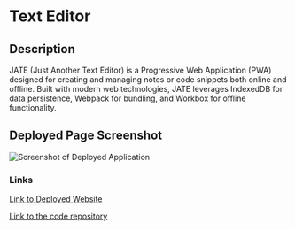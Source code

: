 # Text Editor
## Description

JATE (Just Another Text Editor) is a Progressive Web Application (PWA) designed for creating and managing notes or code snippets both online and offline. Built with modern web technologies, JATE leverages IndexedDB for data persistence, Webpack for bundling, and Workbox for offline functionality.
## Deployed Page Screenshot

![Screenshot of Deployed Application](./assets/images/MyPortfolioSS%201-3.png)

### Links

[Link to Deployed Website](https://dannyt2002.github.io/MyPortfolio/)

[Link to the code repository](https://github.com/DannyT2002/Text-Editor)